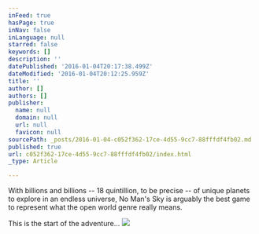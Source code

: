 ```yaml
---
inFeed: true
hasPage: true
inNav: false
inLanguage: null
starred: false
keywords: []
description: ''
datePublished: '2016-01-04T20:17:38.499Z'
dateModified: '2016-01-04T20:12:25.959Z'
title: ''
author: []
authors: []
publisher:
  name: null
  domain: null
  url: null
  favicon: null
sourcePath: _posts/2016-01-04-c052f362-17ce-4d55-9cc7-88fffdf4fb02.md
published: true
url: c052f362-17ce-4d55-9cc7-88fffdf4fb02/index.html
_type: Article

---
```

With billions and billions -- 18 quintillion, to be precise -- of unique planets to explore in an endless universe, No Man's Sky is arguably the best game to represent what the open world genre really means.

This is the start of the adventure... ![](https://the-grid-user-content.s3-us-west-2.amazonaws.com/efe35956-e468-44bf-a316-c4c40efe8f9c.jpg)